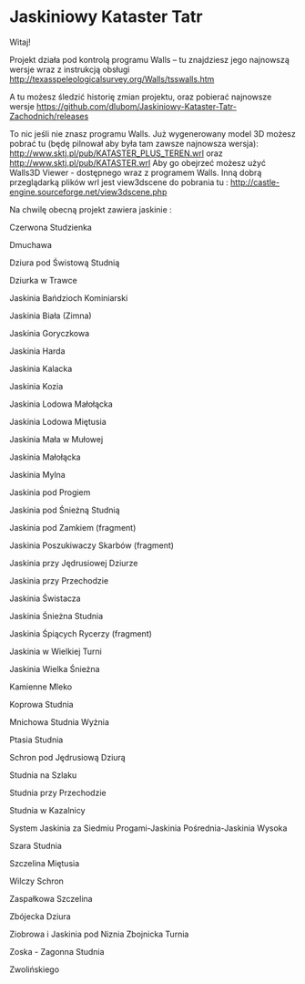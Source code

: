 Jaskiniowy Kataster Tatr
===================================

Witaj!

Projekt działa pod kontrolą programu Walls – tu znajdziesz jego najnowszą wersje wraz z instrukcją obsługi http://texasspeleologicalsurvey.org/Walls/tsswalls.htm

A tu możesz śledzić historię zmian projektu, oraz pobierać  najnowsze wersje https://github.com/dlubom/Jaskiniowy-Kataster-Tatr-Zachodnich/releases

To nic jeśli nie znasz programu Walls. Już wygenerowany model 3D możesz pobrać tu (będę pilnował aby była tam zawsze najnowsza wersja):
http://www.sktj.pl/pub/KATASTER_PLUS_TEREN.wrl oraz
http://www.sktj.pl/pub/KATASTER.wrl
Aby go obejrzeć możesz użyć Walls3D Viewer  - dostępnego wraz  z programem Walls. 
Inną dobrą przeglądarką plików wrl jest view3dscene do pobrania tu : http://castle-engine.sourceforge.net/view3dscene.php


Na chwilę obecną projekt zawiera jaskinie :

Czerwona Studzienka

Dmuchawa

Dziura pod Świstową Studnią

Dziurka w Trawce

Jaskinia Bańdzioch Kominiarski

Jaskinia Biała (Zimna)

Jaskinia Goryczkowa

Jaskinia Harda

Jaskinia Kalacka

Jaskinia Kozia

Jaskinia Lodowa Małołącka

Jaskinia Lodowa Miętusia

Jaskinia Mała w Mułowej

Jaskinia Małołącka

Jaskinia Mylna

Jaskinia pod Progiem

Jaskinia pod Śnieżną Studnią

Jaskinia pod Zamkiem (fragment)

Jaskinia Poszukiwaczy Skarbów (fragment)

Jaskinia przy Jędrusiowej Dziurze

Jaskinia przy Przechodzie

Jaskinia Świstacza

Jaskinia Śnieżna Studnia

Jaskinia Śpiących Rycerzy (fragment)

Jaskinia w Wielkiej Turni

Jaskinia Wielka Śnieżna

Kamienne Mleko

Koprowa Studnia

Mnichowa Studnia Wyżnia

Ptasia Studnia

Schron pod Jędrusiową Dziurą

Studnia na Szlaku

Studnia przy Przechodzie

Studnia w Kazalnicy

System Jaskinia za Siedmiu Progami-Jaskinia Pośrednia-Jaskinia Wysoka

Szara Studnia

Szczelina Miętusia

Wilczy Schron

Zaspałkowa Szczelina

Zbójecka Dziura

Ziobrowa i Jaskinia pod Niznia Zbojnicka Turnia

Zoska - Zagonna Studnia

Zwolińskiego


